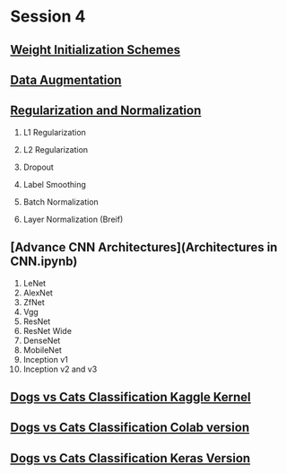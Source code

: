 # Session 4
## [Weight Initialization Schemes](Intializers.ipynb)

## [Data Augmentation](Data_Augmentation.ipynb)

## [Regularization and Normalization](Normalization&Regularization.ipynb)

1. L1 Regularization

2. L2 Regularization
3. Dropout
4. Label Smoothing
5. Batch Normalization
6. Layer Normalization (Breif)

## [Advance CNN Architectures](Architectures in CNN.ipynb)

1. LeNet
2. AlexNet
3. ZfNet
4. Vgg
5. ResNet
6. ResNet Wide
7. DenseNet 
8. MobileNet
9. Inception v1
10. Inception v2 and v3



## [Dogs vs Cats Classification Kaggle Kernel](Pytorch_cat_vs_dog.ipynb)

## [Dogs vs Cats Classification Colab version](Pytorch_Dog_vs_Cat_colab.ipynb)

## [Dogs vs Cats Classification Keras Version](Kaggle_Cat_vs_Dogs_vgg19.ipynb)

